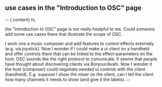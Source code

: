 ## use cases in the \"Introduction to OSC\" page

::: {.content}
hi,

the \"Introduction to OSC\" page is not really healpful to me. Could
someone add some use cases there that illustrate the scope of OSC.

I work one a music composer and add features to control effects
externaly (e.g. via joystick). Now I wonder if I could make a ui client
on a handheld and offer controls there that can be linked to the
effect-parameters on the host. OSC sounds like the right protocol to
comunicate. It seems that people have thought about discovering clients
via Bonjour/Avahi. Now I wonder it the host (composer) could negotiate
needed ui controls with the client (handheld). E.g. suppose I show the
mixer on the client, can I tell the client how many channels it needs to
show (and give it the labels).
:::

